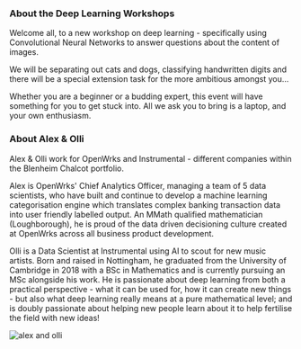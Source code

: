 ### About the Deep Learning Workshops

Welcome all, to a new workshop on deep learning - specifically using Convolutional Neural Networks to answer questions about the content of images. 

We will be separating out cats and dogs, classifying handwritten digits and there will be a special extension task for the more ambitious amongst you…

Whether you are a beginner or a budding expert, this event will have something for you to get stuck into. All we ask you to bring is a laptop, and your own enthusiasm.

### About Alex & Olli

Alex & Olli work for OpenWrks and Instrumental - different companies within the Blenheim Chalcot portfolio. 

Alex is OpenWrks' Chief Analytics Officer, managing a team of 5 data scientists, who have built and continue to develop a machine learning categorisation engine which translates complex banking transaction data into user friendly labelled output. An MMath qualified mathematician (Loughborough), he is proud of the data driven decisioning culture created at OpenWrks across all business product development.

Olli is a Data Scientist at Instrumental using AI to scout for new music artists. Born and raised in Nottingham, he graduated from the University of Cambridge in 2018 with a BSc in Mathematics and is currently pursuing an MSc alongside his work. He is passionate about deep learning from both a practical perspective - what it can be used for, how it can create new things - but also what deep learning really means at a pure mathematical level; and is doubly passionate about helping new people learn about it to help fertilise the field with new ideas!

![alex and olli](/event_imgs/Alex___Olli.jpg)